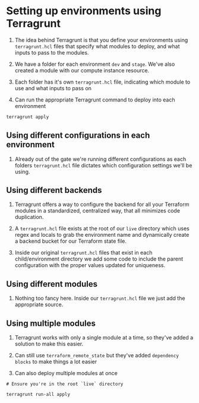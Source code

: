 # Setting up environments using Terragrunt

1. The idea behind Terragrunt is that you define your environments using `terragrunt.hcl` files that specify what modules to deploy, and what inputs to pass to the modules.

2. We have a folder for each environment `dev` and `stage`. We've also created a module with our compute instance resource.

3. Each folder has it's own `terragrunt.hcl` file, indicating which module to use and what inputs to pass on

4. Can run the appropriate Terragrunt command to deploy into each environment

```bash
terragrunt apply
```

## Using different configurations in each environment

1. Already out of the gate we're running different configurations as each folders `terragrunt.hcl` file dictates which configuration settings we'll be using.

## Using different backends

1. Terragrunt offers a way to configure the backend for all your Terraform modules in a standardized, centralized way, that all minimizes code duplication.

2. A `terragrunt.hcl` file exists at the root of our `live` directory which uses regex and locals to grab the environment name and dynamically create a backend bucket for our Terraform state file.

3. Inside our original `terragrunt.hcl` files that exist in each child/environment directory we add some code to include the parent configuration with the proper values updated for uniqueness.

## Using different modules

1. Nothing too fancy here. Inside our `terragrunt.hcl` file we just add the appropriate source.

## Using multiple modules

1. Terragrunt works with only a single module at a time, so they've added a solution to make this easier.

2. Can still use `terraform_remote_state` but they've added `dependency blocks` to make things a lot easier

3. Can also deploy multiple modules at once

```
# Ensure you're in the root `live` directory

terragrunt run-all apply

```
